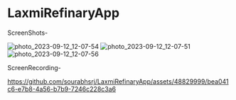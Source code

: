 # LaxmiRefinaryApp
ScreenShots-

![photo_2023-09-12_12-07-54](https://github.com/sourabhsrj/LaxmiRefinaryApp/assets/48829999/c4e47b51-db60-4b1f-bf3e-0682019ee365)
![photo_2023-09-12_12-07-51](https://github.com/sourabhsrj/LaxmiRefinaryApp/assets/48829999/3d097c48-f858-4900-969c-0d380443cd86)
![photo_2023-09-12_12-07-56](https://github.com/sourabhsrj/LaxmiRefinaryApp/assets/48829999/c2b04e73-8f73-4584-bafd-146a522b8aa8)

ScreenRecording-


https://github.com/sourabhsrj/LaxmiRefinaryApp/assets/48829999/bea041c6-e7b8-4a56-b7b9-7246c228c3a6




